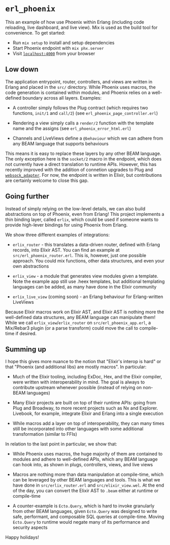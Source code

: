 # `erl_phoenix`

This an example of how use Phoenix within Erlang (including code reloading, live dashboard, and live view). Mix is used as the build tool for convenience. To get started:

  * Run `mix setup` to install and setup dependencies
  * Start Phoenix endpoint with `mix phx.server`
  * Visit [`localhost:4000`](http://localhost:4000) from your browser

## Low down

The application entrypoint, router, controllers, and views are written in Erlang and placed in the `src/` directory. While Phoenix uses macros, the code generation is contained within modules, and Phoenix relies on a well-defined boundary across all layers. Examples:

  * A controller simply follows the Plug contract (which requires two functions, `init/1` and `call/2`) (see `erl_phoenix_page_controller.erl`)

  * Rendering a view simply calls a `render/2` function with the template name and the assigns (see `erl_phoenix_error_html.erl`)

  * Channels and LiveViews define a `@behaviour` which we can adhere from any BEAM language that supports behaviours

This means it is easy to replace these layers by any other BEAM language. The only exception here is the `socket/2` macro in the endpoint, which does not currently have a direct translation to runtime APIs. However, this has recently improved with the addition of connetion upgrades to Plug and [`websock_adapter`](https://github.com/phoenixframework/websock_adapter/). For now, the endpoint is written in Elixir, but contributions are certainly welcome to close this gap.

## Going further

Instead of simply relying on the low-level details, we can also build abstractions on top of Phoenix, even from Erlang! This project implements a thin binding layer, called `erlix`, which could be used if someone wants to provide high-lever bindings for using Phoenix from Erlang.

We show three different examples of integrations:

  * `erlix_router` - this translates a data-driven router, defined with Erlang records, into Elixir AST. You can find an example at `src/erl_phoenix_router.erl`. This is, however, just one possible approach. You could mix functions, other data structures, and even your own abstractions

  * `erlix_view` - a module that generates view modules given a template. Note the example app still use .heex templates, but additional templating languages can be added, as many have done in the Elixir community

  * `erlix_live_view` (coming soon) - an Erlang behaviour for Erlang-written LiveViews

Because Elixir macros work on Elixir AST, and Elixir AST is nothing more the well-defined data structures, any BEAM language can manipulate them! While we call `erlix_view`/`erlix_router` on `src/erl_phoenix_app.erl`, a Mix/Rebar3 plugin (or a parse transform) could move the call to compile-time if desired.

## Summing up

I hope this gives more nuance to the notion that "Elixir's interop is hard" or that "Phoenix (and additional libs) are mostly macros". In particular:

  * Much of the Elixir tooling, including ExDoc, Hex, and the Elixir compiler, were written with interoperability in mind. The goal is always to contribute upstream whenever possible (instead of relying on non-BEAM languages)

  * Many Elixir projects are built on top of their runtime APIs: going from Plug and Broadway, to more recent projects such as Nx and Explorer. Livebook, for example, integrate Elixir and Erlang into a single execution

  * While macros add a layer on top of interoperability, they can many times still be incorporated into other languages with some additional transformation (similar to FFIs)

In relation to the last point in particular, we show that:

  * While Phoenix uses macros, the huge majority of them are contained to modules and adhere to well-defined APIs, which any BEAM language can hook into, as shown in plugs, controllers, views, and live views

  * Macros are nothing more than data manipulation at compile-time, which can be leveraged by other BEAM languages and tools. This is what we have done in `src/erlix_router.erl` and `src/elixir_view.wel`. At the end of the day, you can convert the Elixir AST to `.beam` either at runtime or compile-time

  * A counter-example is `Ecto.Query`, which is hard to invoke granularly from other BEAM languages, given `Ecto.Query` was designed to write safe, performant, and composable SQL queries at compile-time. Moving `Ecto.Query` to runtime would negate many of its performance and security aspects

Happy holidays!
